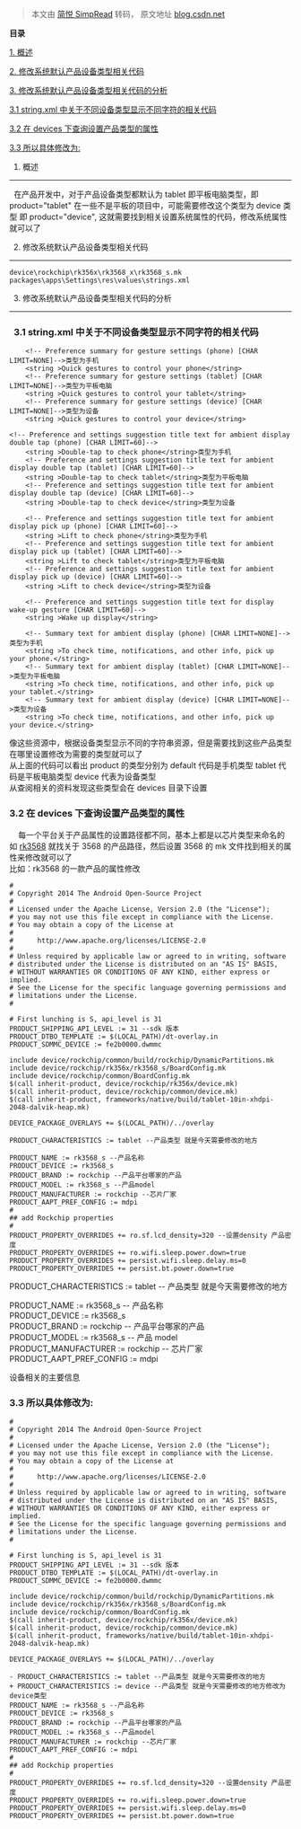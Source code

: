 > 本文由 [简悦 SimpRead](http://ksria.com/simpread/) 转码， 原文地址 [blog.csdn.net](https://blog.csdn.net/baidu_41666295/article/details/126880227)

**目录**

[1. 概述](#1.%E6%A6%82%E8%BF%B0)

[2. 修改系统默认产品设备类型相关代码](#t1)

[3. 修改系统默认产品设备类型相关代码的分析](#t2)

 [3.1 string.xml 中关于不同设备类型显示不同字符的相关代码](#t3)

[3.2 在 devices 下查询设置产品类型的属性](#t4)

[3.3 所以具体修改为:](#t5)

1. 概述
-----

  在产品开发中，对于产品设备类型都默认为 tablet 即平板电脑类型，即 product="tablet" 在一些不是平板的项目中，可能需要修改这个类型为 device 类型 即 product="device", 这就需要找到相关设置系统属性的代码，修改系统属性就可以了

2. 修改系统默认产品设备类型相关代码
-------------------

```
device\rockchip\rk356x\rk3568_x\rk3568_s.mk
packages\apps\Settings\res\values\strings.xml
```

3. 修改系统默认产品设备类型相关代码的分析
----------------------

###   3.1 string.xml 中关于不同设备类型显示不同字符的相关代码

```
    <!-- Preference summary for gesture settings (phone) [CHAR LIMIT=NONE]-->类型为手机
    <string >Quick gestures to control your phone</string>
    <!-- Preference summary for gesture settings (tablet) [CHAR LIMIT=NONE]-->类型为平板电脑
    <string >Quick gestures to control your tablet</string>
    <!-- Preference summary for gesture settings (device) [CHAR LIMIT=NONE]-->类型为设备
    <string >Quick gestures to control your device</string>
    
<!-- Preference and settings suggestion title text for ambient display double tap (phone) [CHAR LIMIT=60]-->
    <string >Double-tap to check phone</string>类型为手机
    <!-- Preference and settings suggestion title text for ambient display double tap (tablet) [CHAR LIMIT=60]-->
    <string >Double-tap to check tablet</string>类型为平板电脑
    <!-- Preference and settings suggestion title text for ambient display double tap (device) [CHAR LIMIT=60]-->
    <string >Double-tap to check device</string>类型为设备
 
    <!-- Preference and settings suggestion title text for ambient display pick up (phone) [CHAR LIMIT=60]-->
    <string >Lift to check phone</string>类型为手机
    <!-- Preference and settings suggestion title text for ambient display pick up (tablet) [CHAR LIMIT=60]-->
    <string >Lift to check tablet</string>类型为平板电脑
    <!-- Preference and settings suggestion title text for ambient display pick up (device) [CHAR LIMIT=60]-->
    <string >Lift to check device</string>类型为设备
 
    <!-- Preference and settings suggestion title text for display wake-up gesture [CHAR LIMIT=60]-->
    <string >Wake up display</string>
 
    <!-- Summary text for ambient display (phone) [CHAR LIMIT=NONE]-->类型为手机
    <string >To check time, notifications, and other info, pick up your phone.</string>
    <!-- Summary text for ambient display (tablet) [CHAR LIMIT=NONE]-->类型为平板电脑
    <string >To check time, notifications, and other info, pick up your tablet.</string>
    <!-- Summary text for ambient display (device) [CHAR LIMIT=NONE]-->类型为设备
    <string >To check time, notifications, and other info, pick up your device.</string>
```

像这些资源中，根据设备类型显示不同的字符串资源，但是需要找到这些产品类型在哪里设置修改为需要的类型就可以了  
从上面的代码可以看出 product 的类型分别为 default 代码是手机类型 tablet 代码是平板电脑类型 device 代表为设备类型  
从查阅相关的资料发现这些类型会在 devices 目录下设置

### 3.2 在 devices 下查询设置产品类型的属性

    每一个平台关于产品属性的设置路径都不同，基本上都是以芯片类型来命名的 如 [rk3568](https://so.csdn.net/so/search?q=rk3568&spm=1001.2101.3001.7020) 就找关于 3568 的产品路径，然后设置 3568 的 mk 文件找到相关的属性来修改就可以了  
比如：rk3568 的一款产品的属性修改

```
#
# Copyright 2014 The Android Open-Source Project
#
# Licensed under the Apache License, Version 2.0 (the "License");
# you may not use this file except in compliance with the License.
# You may obtain a copy of the License at
#
#      http://www.apache.org/licenses/LICENSE-2.0
#
# Unless required by applicable law or agreed to in writing, software
# distributed under the License is distributed on an "AS IS" BASIS,
# WITHOUT WARRANTIES OR CONDITIONS OF ANY KIND, either express or implied.
# See the License for the specific language governing permissions and
# limitations under the License.
#
 
# First lunching is S, api_level is 31
PRODUCT_SHIPPING_API_LEVEL := 31 --sdk 版本
PRODUCT_DTBO_TEMPLATE := $(LOCAL_PATH)/dt-overlay.in
PRODUCT_SDMMC_DEVICE := fe2b0000.dwmmc
 
include device/rockchip/common/build/rockchip/DynamicPartitions.mk
include device/rockchip/rk356x/rk3568_s/BoardConfig.mk
include device/rockchip/common/BoardConfig.mk
$(call inherit-product, device/rockchip/rk356x/device.mk)
$(call inherit-product, device/rockchip/common/device.mk)
$(call inherit-product, frameworks/native/build/tablet-10in-xhdpi-2048-dalvik-heap.mk)
 
DEVICE_PACKAGE_OVERLAYS += $(LOCAL_PATH)/../overlay
 
PRODUCT_CHARACTERISTICS := tablet --产品类型 就是今天需要修改的地方
 
PRODUCT_NAME := rk3568_s --产品名称
PRODUCT_DEVICE := rk3568_s 
PRODUCT_BRAND := rockchip --产品平台哪家的产品
PRODUCT_MODEL := rk3568_s --产品model
PRODUCT_MANUFACTURER := rockchip --芯片厂家
PRODUCT_AAPT_PREF_CONFIG := mdpi 
#
## add Rockchip properties
#
PRODUCT_PROPERTY_OVERRIDES += ro.sf.lcd_density=320 --设置density 产品密度
PRODUCT_PROPERTY_OVERRIDES += ro.wifi.sleep.power.down=true 
PRODUCT_PROPERTY_OVERRIDES += persist.wifi.sleep.delay.ms=0
PRODUCT_PROPERTY_OVERRIDES += persist.bt.power.down=true
```

PRODUCT_CHARACTERISTICS := tablet -- 产品类型 就是今天需要修改的地方

PRODUCT_NAME := rk3568_s -- 产品名称  
PRODUCT_DEVICE := rk3568_s  
PRODUCT_BRAND := rockchip -- 产品平台哪家的产品  
PRODUCT_MODEL := rk3568_s -- 产品 model  
PRODUCT_MANUFACTURER := rockchip -- 芯片厂家  
PRODUCT_AAPT_PREF_CONFIG := mdpi

设备相关的主要信息

### 3.3 所以具体修改为:

```
#
# Copyright 2014 The Android Open-Source Project
#
# Licensed under the Apache License, Version 2.0 (the "License");
# you may not use this file except in compliance with the License.
# You may obtain a copy of the License at
#
#      http://www.apache.org/licenses/LICENSE-2.0
#
# Unless required by applicable law or agreed to in writing, software
# distributed under the License is distributed on an "AS IS" BASIS,
# WITHOUT WARRANTIES OR CONDITIONS OF ANY KIND, either express or implied.
# See the License for the specific language governing permissions and
# limitations under the License.
#
 
# First lunching is S, api_level is 31
PRODUCT_SHIPPING_API_LEVEL := 31 --sdk 版本
PRODUCT_DTBO_TEMPLATE := $(LOCAL_PATH)/dt-overlay.in
PRODUCT_SDMMC_DEVICE := fe2b0000.dwmmc
 
include device/rockchip/common/build/rockchip/DynamicPartitions.mk
include device/rockchip/rk356x/rk3568_s/BoardConfig.mk
include device/rockchip/common/BoardConfig.mk
$(call inherit-product, device/rockchip/rk356x/device.mk)
$(call inherit-product, device/rockchip/common/device.mk)
$(call inherit-product, frameworks/native/build/tablet-10in-xhdpi-2048-dalvik-heap.mk)
 
DEVICE_PACKAGE_OVERLAYS += $(LOCAL_PATH)/../overlay
 
- PRODUCT_CHARACTERISTICS := tablet --产品类型 就是今天需要修改的地方
+ PRODUCT_CHARACTERISTICS := device --产品类型 就是今天需要修改的地方修改为device类型
PRODUCT_NAME := rk3568_s --产品名称
PRODUCT_DEVICE := rk3568_s 
PRODUCT_BRAND := rockchip --产品平台哪家的产品
PRODUCT_MODEL := rk3568_s --产品model
PRODUCT_MANUFACTURER := rockchip --芯片厂家
PRODUCT_AAPT_PREF_CONFIG := mdpi 
#
## add Rockchip properties
#
PRODUCT_PROPERTY_OVERRIDES += ro.sf.lcd_density=320 --设置density 产品密度
PRODUCT_PROPERTY_OVERRIDES += ro.wifi.sleep.power.down=true 
PRODUCT_PROPERTY_OVERRIDES += persist.wifi.sleep.delay.ms=0
PRODUCT_PROPERTY_OVERRIDES += persist.bt.power.down=true
```